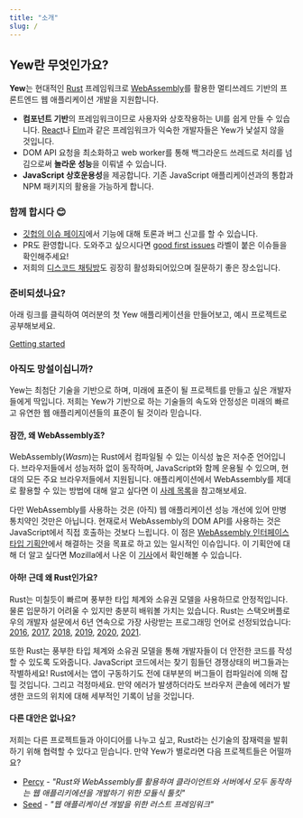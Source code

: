 ```yaml
---
title: "소개"
slug: /
---
```


## Yew란 무엇인가요?

**Yew**는 현대적인 [Rust](https://www.rust-lang.org/) 프레임워크로 [WebAssembly](https://webassembly.org/)를 활용한 멀티쓰레드 기반의 프론트엔드 웹 애플리케이션 개발을 지원합니다.

- **컴포넌트 기반**의 프레임워크이므로 사용자와 상호작용하는 UI를 쉽게 만들 수 있습니다. [React](https://reactjs.org/)나
  [Elm](https://elm-lang.org/)과 같은 프레임워크가 익숙한 개발자들은 Yew가 낯설지 않을 것입니다.
- DOM API 요청을 최소화하고 web worker를 통해 백그라운드 쓰레드로 처리를 넘김으로써 **놀라운 성능**을 이뤄낼 수 있습니다.
- **JavaScript 상호운용성**을 제공합니다. 기존 JavaScript 애플리케이션과의 통합과 NPM 패키지의 활용을 가능하게 합니다.

### 함께 합시다 😊

- [깃헙의 이슈 페이지](https://github.com/yewstack/yew/issues)에서 기능에 대해 토론과 버그 신고를 할 수 있습니다.
- PR도 환영합니다. 도와주고 싶으시다면 [good first issues](https://github.com/yewstack/yew/issues?q=is%3Aopen+is%3Aissue+label%3A%22good+first+issue%22) 라벨이 붙은 이슈들을 확인해주세요!
- 저희의 [디스코드 채팅방](https://discord.gg/VQck8X4)도 굉장히 활성화되어있으며 질문하기 좋은 장소입니다.

### 준비되셨나요?

아래 링크를 클릭하여 여러분의 첫 Yew 애플리케이션을 만들어보고, 예시 프로젝트로 공부해보세요.

[Getting started](getting-started/project-setup.md)

### 아직도 망설이십니까?

Yew는 최첨단 기술을 기반으로 하며, 미래에 표준이 될 프로젝트를 만들고 싶은 개발자들에게 딱입니다. 저희는 Yew가 기반으로 하는 기술들의 속도와 안정성은 미래의 빠르고 유연한 웹 애플리케이션들의 표준이 될 것이라 믿습니다.

#### 잠깐, 왜 WebAssembly죠?

WebAssembly\(_Wasm_\)는 Rust에서 컴파일될 수 있는 이식성 높은 저수준 언어입니다. 브라우저들에서 성능저하 없이 동작하며, JavaScript와 함께 운용될 수 있으며, 현대의 모든 주요 브라우저들에서 지원됩니다. 애플리케이션에서 WebAssembly를 제대로 활용할 수 있는 방법에 대해 알고 싶다면 이 [사례 목록](https://webassembly.org/docs/use-cases/)을 참고해보세요.

다만 WebAssembly를 사용하는 것은 \(아직\) 웹 애플리케이션 성능 개선에 있어 만병통치약인 것만은 아닙니다. 현재로서 WebAssembly의 DOM API를 사용하는 것은 JavaScript에서 직접 호출하는 것보다 느립니다.
이 점은 [WebAssembly 인터페이스 타입 기획안](https://github.com/WebAssembly/interface-types/blob/master/proposals/interface-types/Explainer.md)에서 해결하는 것을 목표로 하고 있는 일시적인 이슈입니다. 이 기획안에 대해 더 알고 싶다면 Mozilla에서 나온 이 [기사](https://hacks.mozilla.org/2019/08/webassembly-interface-types/)에서 확인해볼 수 있습니다.

#### 아하! 근데 왜 Rust인가요?

Rust는 미칠듯이 빠르며 풍부한 타입 체계와 소유권 모델을 사용하므로 안정적입니다. 물론 입문하기 어려울 수 있지만 충분히 배워볼 가치는 있습니다. Rust는 스택오버플로우의 개발자 설문에서 6년 연속으로 가장 사랑받는 프로그래밍 언어로 선정되었습니다:
[2016](https://insights.stackoverflow.com/survey/2016#technology-most-loved-dreaded-and-wanted),
[2017](https://insights.stackoverflow.com/survey/2017#most-loved-dreaded-and-wanted),
[2018](https://insights.stackoverflow.com/survey/2018#technology-_-most-loved-dreaded-and-wanted-languages),
[2019](https://insights.stackoverflow.com/survey/2019#technology-_-most-loved-dreaded-and-wanted-languages),
[2020](https://insights.stackoverflow.com/survey/2020#most-loved-dreaded-and-wanted),
[2021](https://insights.stackoverflow.com/survey/2021/#technology-most-loved-dreaded-and-wanted).

또한 Rust는 풍부한 타입 체계와 소유권 모델을 통해 개발자들이 더 안전한 코드를 작성할 수 있도록 도와줍니다. JavaScript 코드에서는 찾기 힘들던 경쟁상태의 버그들과는 작별하세요! Rust에서는 앱이 구동하기도 전에 대부분의 버그들이 컴파일러에 의해 잡힐 것입니다. 그리고 걱정마세요. 만약 에러가 발생하더라도 브라우저 콘솔에 에러가 발생한 코드의 위치에 대해 세부적인 기록이 남을 것입니다.

#### 다른 대안은 없나요?

저희는 다른 프로젝트들과 아이디어를 나누고 싶고, Rust라는 신기술의 잠재력을 발휘하기 위해 협력할 수 있다고 믿습니다. 만약 Yew가 별로라면 다음 프로젝트들은 어떨까요?

- [Percy](https://github.com/chinedufn/percy) - _"Rust와 WebAssembly를 활용하여 클라이언트와 서버에서 모두 동작하는 웹 애플리키에션을 개발하기 위한 모듈식 툴킷"_
- [Seed](https://github.com/seed-rs/seed) - _"웹 애플리케이션 개발을 위한 러스트 프레임워크"_
